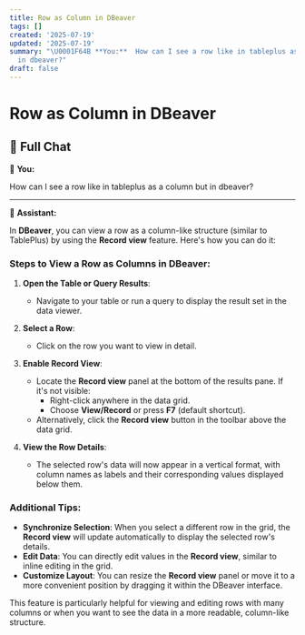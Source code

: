 ```yaml
---
title: Row as Column in DBeaver
tags: []
created: '2025-07-19'
updated: '2025-07-19'
summary: "\U0001F64B **You:**  How can I see a row like in tableplus as a column but
  in dbeaver?"
draft: false
---
```


# Row as Column in DBeaver

## 🧠 Full Chat

🙋 **You:**

How can I see a row like in tableplus as a column but in dbeaver?

---

🤖 **Assistant:**

In **DBeaver**, you can view a row as a column-like structure (similar to TablePlus) by using the **Record view** feature. Here's how you can do it:

### Steps to View a Row as Columns in DBeaver:
1. **Open the Table or Query Results**:
   - Navigate to your table or run a query to display the result set in the data viewer.

2. **Select a Row**:
   - Click on the row you want to view in detail.

3. **Enable Record View**:
   - Locate the **Record view** panel at the bottom of the results pane. If it's not visible:
     - Right-click anywhere in the data grid.
     - Choose **View/Record** or press **F7** (default shortcut).
   - Alternatively, click the **Record view** button in the toolbar above the data grid.

4. **View the Row Details**:
   - The selected row's data will now appear in a vertical format, with column names as labels and their corresponding values displayed below them.

### Additional Tips:
- **Synchronize Selection**: When you select a different row in the grid, the **Record view** will update automatically to display the selected row's details.
- **Edit Data**: You can directly edit values in the **Record view**, similar to inline editing in the grid.
- **Customize Layout**: You can resize the **Record view** panel or move it to a more convenient position by dragging it within the DBeaver interface.

This feature is particularly helpful for viewing and editing rows with many columns or when you want to see the data in a more readable, column-like structure.